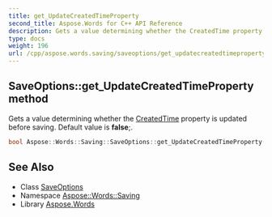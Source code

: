 ```yaml
---
title: get_UpdateCreatedTimeProperty
second_title: Aspose.Words for C++ API Reference
description: Gets a value determining whether the CreatedTime property is updated before saving. Default value is false;.
type: docs
weight: 196
url: /cpp/aspose.words.saving/saveoptions/get_updatecreatedtimeproperty/
---
```

## SaveOptions::get_UpdateCreatedTimeProperty method


Gets a value determining whether the [CreatedTime](../../../aspose.words.properties/builtindocumentproperties/get_createdtime/) property is updated before saving. Default value is **false**;.

```cpp
bool Aspose::Words::Saving::SaveOptions::get_UpdateCreatedTimeProperty() const
```

## See Also

* Class [SaveOptions](../)
* Namespace [Aspose::Words::Saving](../../)
* Library [Aspose.Words](../../../)
